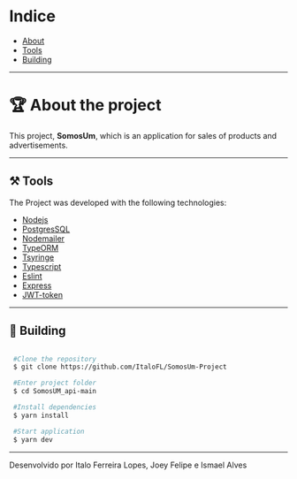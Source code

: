
# Indice

- [About](#-about-the-project)
- [Tools](#-tools)
- [Building](#-building)

---

# 🏆 About the project

This project, **SomosUm**, which is an application for sales of products and advertisements.

---

## ⚒ Tools

The Project was developed with the following technologies:

 - [Nodejs](https://nodejs.org/en/)
 - [PostgresSQL](https://www.postgresql.org/)
 - [Nodemailer](https://nodemailer.com/about/)
 - [TypeORM](https://typeorm.io/#/)
 - [Tsyringe](https://www.npmjs.com/package/tsyringe)
 - [Typescript](https://www.typescriptlang.org/)
 - [Eslint](https://eslint.org/)
 - [Express](https://expressjs.com/)
 - [JWT-token](https://jwt.io/)
 


---

 ## 📜 Building

 ```bash

  #Clone the repository
  $ git clone https://github.com/ItaloFL/SomosUm-Project

  #Enter project folder
  $ cd SomosUM_api-main

  #Install dependencies
  $ yarn install

  #Start application
  $ yarn dev

 ```
 ---

 Desenvolvido por Italo Ferreira Lopes, Joey Felipe e Ismael Alves 



